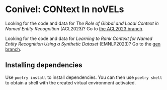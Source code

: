 # Conivel: CONtext In noVELs

Looking for the code and data for *The Role of Global and Local Context in Named Entity Recognition* (ACL2023)? Go to [the ACL2023 branch](https://github.com/CompNet/conivel/tree/ACL2023).

Looking for the code and data for *Learning to Rank Context for Named Entity Recognition Using a Synthetic Dataset* (EMNLP2023)? Go to the [gen branch](https://github.com/CompNet/conivel/tree/gen).

## Installing dependencies

Use `poetry install` to install dependencies. You can then use `poetry shell` to obtain a shell with the created virtual environment activated.
